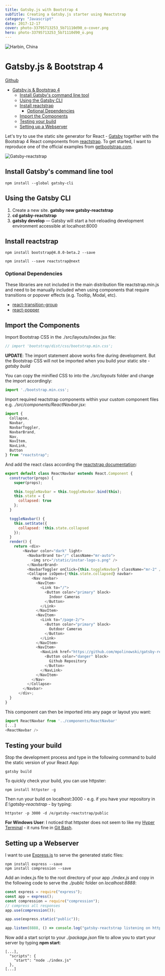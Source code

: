 ```yaml
---
title: Gatsby.js with Bootstrap 4
subTitle: Creating a Gatsby.js starter using Reactstrap
category: "Javascript"
date: 2017-12-17
cover: photo-33795713253_5b71110d90_o-cover.png
hero: photo-33795713253_5b71110d90_o.png
---
```



![Harbin, China](./photo-33795713253_5b71110d90_o.png)


# Gatsby.js & Bootstrap 4


[Github](https://github.com/mpolinowski/gatsby-reactstrap)


<!-- TOC -->

- [Gatsby.js & Bootstrap 4](#gatsbyjs--bootstrap-4)
  - [Install Gatsby's command line tool](#install-gatsbys-command-line-tool)
  - [Using the Gatsby CLI](#using-the-gatsby-cli)
  - [Install reactstrap](#install-reactstrap)
    - [Optional Dependencies](#optional-dependencies)
  - [Import the Components](#import-the-components)
  - [Testing your build](#testing-your-build)
  - [Setting up a Webserver](#setting-up-a-webserver)

<!-- /TOC -->


Let's try to use the static site generator for React - [Gatsby](https://www.gatsbyjs.org) together with the Bootstrap 4 React components from [reactstrap](https://reactstrap.github.io). To get started, I want to reproduce one of the official examples from [getbootstrap.com](http://getbootstrap.com/docs/4.0/examples/album/).

![Gatsby-reactstrap](./_gatsby-reactstrap_01.png)

## Install Gatsby's command line tool

```
npm install --global gatsby-cli
```


## Using the Gatsby CLI

1. Create a new site. __gatsby new gatsby-reactstrap__
2. __cd gatsby-reactstrap__
3. __gatsby develop__ — Gatsby will start a hot-reloading development environment accessible at localhost:8000


## Install reactstrap

```
npm install bootstrap@4.0.0-beta.2 --save

npm install --save reactstrap@next
```

### Optional Dependencies

These libraries are not included in the main distribution file reactstrap.min.js and need to be manually included when using components that require transitions or popover effects (e.g. Tooltip, Modal, etc).

* [react-transition-group](https://www.npmjs.com/package/react-transition-group)
* [react-popper](https://www.npmjs.com/package/react-popper)


## Import the Components

Import Bootstrap CSS in the ./src/layouts/index.jsx file:

```js
// import 'bootstrap/dist/css/bootstrap.min.css';
```

__UPDATE__:
The import statement above works fine during development. But the Bootstrap CSS will not be imported when you build your static site - _gatsby build_

You can copy the minified CSS to into the _./src/layouts_ folder and change the import accordingly:

```js
import './bootstrap.min.css';
```

Import required reactstrap components within your custom component files e.g. _./src/components/ReactNavbar.jsx_:

```js
import {
  Collapse,
  Navbar,
  NavbarToggler,
  NavbarBrand,
  Nav,
  NavItem,
  NavLink,
  Button
} from "reactstrap";
```

And add the react class according the [reactstrap documentation](https://reactstrap.github.io/components/navbar/):

```js
export default class ReactNavbar extends React.Component {
  constructor(props) {
    super(props);

    this.toggleNavbar = this.toggleNavbar.bind(this);
    this.state = {
      collapsed: true
    };
  }

  toggleNavbar() {
    this.setState({
      collapsed: !this.state.collapsed
    });
  }
  render() {
    return <div>
        <Navbar color="dark" light>
          <NavbarBrand to="/" className="mr-auto">
            <img src="/static/instar-logo-s.png" />
          </NavbarBrand>
          <NavbarToggler onClick={this.toggleNavbar} className="mr-2" />
          <Collapse isOpen={!this.state.collapsed} navbar>
            <Nav navbar>
              <NavItem>
                <Link to="/">
                  <Button color="primary" block>
                    Indoor Cameras
                  </Button>
                </Link>
              </NavItem>
              <NavItem>
                <Link to="/page-2/">
                  <Button color="primary" block>
                    Outdoor Cameras
                  </Button>
                </Link>
              </NavItem>
              <NavItem>
                <NavLink href="https://github.com/mpolinowski/gatsby-reactstrap" target="_blank">
                  <Button color="danger" block>
                    Github Repository
                  </Button>
                </NavLink>
              </NavItem>
            </Nav>
          </Collapse>
        </Navbar>
      </div>;
  }
}
```

This component can then be imported into any page or layout you want:

```js
import ReactNavbar from '../components/ReactNavbar'
[...]
<ReactNavbar />
```


## Testing your build

Stop the development process and type in the following command to build the static version of your React App:

```
gatsby build
```

To quickly check your build, you can use httpster:

```
npm install httpster -g
```

Then run your build on localhost:3000 - e.g. if you have your repository in _E:\gatsby-reactstrap_ - by typing:

```
httpster -p 3000 -d /e/gatsby-reactstrap/public
```

__For Windows User__:
I noticed that httpster does not seem to like my [Hyper Terminal](https://hyper.is) - it runs fine in [Git Bash](http://gitforwindows.org).



## Setting up a Webserver

I want to use [Express.js](https://expressjs.com) to serve the generated static files:

```
npm install express --save
npm install compression --save
```

Add an index.js file to the root directory of your app _./index.js_ and copy in the following code to serve the _./public_ folder on _localhost:8888_:

```js
const express = require("express");
const app = express();
const compression = require("compression");
// compress all responses
app.use(compression());

app.use(express.static("public"));

app.listen(8888, () => console.log("gatsby-reactstrap listening on http://localhost:8888"));
```

Now add a start script to your _./package.json_ file to allow you to start your server by typing __npm start__:

```
[...],
  "scripts": {
    "start": "node ./index.js"
  },
[...]
```